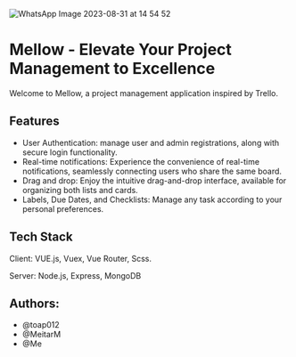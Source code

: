 ![WhatsApp Image 2023-08-31 at 14 54 52](https://github.com/BinaHovav/mellow-frontend/assets/123931280/b561d247-debc-48ae-bbdf-4f9ec1e6c9e9)


# Mellow - Elevate Your Project Management to Excellence

Welcome to Mellow, a project management application inspired by Trello. <br>

## Features

* User Authentication: manage user and admin registrations, along with secure login functionality. <br>
* Real-time notifications: Experience the convenience of real-time notifications, seamlessly connecting users who share the same board. <br>
* Drag and drop: Enjoy the intuitive drag-and-drop interface, available for organizing both lists and cards.
* Labels, Due Dates, and Checklists: Manage any task according to your personal preferences.

## Tech Stack
Client: VUE.js, Vuex, Vue Router, Scss.

Server: Node.js, Express, MongoDB

  
## Authors:
* @toap012<br>
* @MeitarM<br>
* @Me

